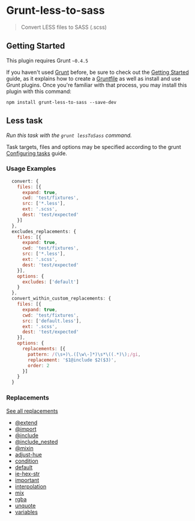 # Grunt-less-to-sass

> Convert LESS files to SASS (.scss)

## Getting Started

This plugin requires Grunt `~0.4.5`

If you haven't used [Grunt](http://gruntjs.com/) before, be sure to check out the [Getting Started](http://gruntjs.com/getting-started) guide, as it explains how to create a [Gruntfile](http://gruntjs.com/sample-gruntfile) as well as install and use Grunt plugins. Once you're familiar with that process, you may install this plugin with this command:

```shell
npm install grunt-less-to-sass --save-dev
```

## Less task
_Run this task with the `grunt lessToSass` command._

Task targets, files and options may be specified according to the grunt [Configuring tasks](http://gruntjs.com/configuring-tasks) guide.


### Usage Examples

```js
  convert: {
    files: [{
      expand: true,
      cwd: 'test/fixtures',
      src: ['*.less'],
      ext: '.scss',
      dest: 'test/expected'
    }]
  },
  excludes_replacements: {
    files: [{
      expand: true,
      cwd: 'test/fixtures',
      src: ['*.less'],
      ext: '.scss',
      dest: 'test/expected'
    }],
    options: {
      excludes: ['default']
    }
  },
  convert_within_custom_replacements: {
    files: [{
      expand: true,
      cwd: 'test/fixtures',
      src: ['default.less'],
      ext: '.scss',
      dest: 'test/expected'
    }],
    options: {
      replacements: [{
        pattern: /(\s+)\.([\w\-]*)\s*\((.*)\);/gi,
        replacement: '$1@include $2($3)',
        order: 2
      }]
    }
  }
```

### Replacements

[See all replacements](https://github.com/duvillierA/grunt-less-to-sass/tree/master/tasks/lib/replacements)

- [@extend](https://github.com/duvillierA/grunt-less-to-sass/tree/master/tasks/lib/replacements/@extend.js)
- [@import](https://github.com/duvillierA/grunt-less-to-sass/tree/master/tasks/lib/replacements/@import.js)
- [@include](https://github.com/duvillierA/grunt-less-to-sass/tree/master/tasks/lib/replacements/@include.js)
- [@include_nested](https://github.com/duvillierA/grunt-less-to-sass/tree/master/tasks/lib/replacements/@include_nested.js)
- [@mixin](https://github.com/duvillierA/grunt-less-to-sass/tree/master/tasks/lib/replacements/@mixin.js)
- [adjust-hue](https://github.com/duvillierA/grunt-less-to-sass/tree/master/tasks/lib/replacements/adjust-hue.js)
- [condition](https://github.com/duvillierA/grunt-less-to-sass/tree/master/tasks/lib/replacements/condition.js)
- [default](https://github.com/duvillierA/grunt-less-to-sass/tree/master/tasks/lib/replacements/default.js)
- [ie-hex-str](https://github.com/duvillierA/grunt-less-to-sass/tree/master/tasks/lib/replacements/ie-hex-str.js)
- [important](https://github.com/duvillierA/grunt-less-to-sass/tree/master/tasks/lib/replacements/important.js)
- [interpolation](https://github.com/duvillierA/grunt-less-to-sass/tree/master/tasks/lib/replacements/interpolation.js)
- [mix](https://github.com/duvillierA/grunt-less-to-sass/tree/master/tasks/lib/replacements/mix.js)
- [rgba](https://github.com/duvillierA/grunt-less-to-sass/tree/master/tasks/lib/replacements/rgba.js)
- [unquote](https://github.com/duvillierA/grunt-less-to-sass/tree/master/tasks/lib/replacements/unquote.js)
- [variables](https://github.com/duvillierA/grunt-less-to-sass/tree/master/tasks/lib/replacements/variables.js)
